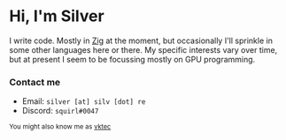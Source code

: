 # Hi, I'm Silver

I write code. Mostly in [Zig] at the moment, but occasionally I'll sprinkle in some other languages here or there.
My specific interests vary over time, but at present I seem to be focussing mostly on GPU programming.

[Zig]: https://ziglang.org/

### Contact me

- Email: `silver [at] silv [dot] re`
- Discord: `squirl#0047`

<sub>You might also know me as <a href="https://vktec.org.uk/">vktec</a></sub>
